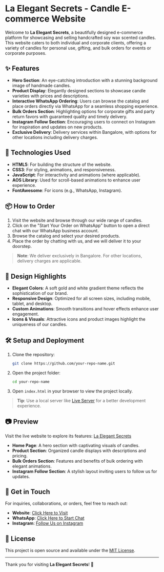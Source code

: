 
# La Elegant Secrets - Candle E-commerce Website

Welcome to **La Elegant Secrets**, a beautifully designed e-commerce platform for showcasing and selling handcrafted soy wax scented candles. This website caters to both individual and corporate clients, offering a variety of candles for personal use, gifting, and bulk orders for events or corporate purposes.

## ✨ Features

- **Hero Section**: An eye-catching introduction with a stunning background image of handmade candles.
- **Product Display**: Elegantly designed sections to showcase candle varieties with prices and descriptions.
- **Interactive WhatsApp Ordering**: Users can browse the catalog and place orders directly via WhatsApp for a seamless shopping experience.
- **Bulk Orders Section**: Highlighting options for corporate gifts and party return favors with guaranteed quality and timely delivery.
- **Instagram Follow Section**: Encouraging users to connect on Instagram for inspiration and updates on new products.
- **Exclusive Delivery**: Delivery services within Bangalore, with options for other locations including delivery charges.

## 🚀 Technologies Used

- **HTML5**: For building the structure of the website.
- **CSS3**: For styling, animations, and responsiveness.
- **JavaScript**: For interactivity and animations (where applicable).
- **AOS Library**: Used for scroll-based animations to enhance user experience.
- **FontAwesome**: For icons (e.g., WhatsApp, Instagram).

## 📦 How to Order

1. Visit the website and browse through our wide range of candles.
2. Click on the "Start Your Order on WhatsApp" button to open a direct chat with our WhatsApp business account.
3. Browse the catalog and select your desired products.
4. Place the order by chatting with us, and we will deliver it to your doorstep.

> **Note**: We deliver exclusively in Bangalore. For other locations, delivery charges are applicable.

## 🎨 Design Highlights

- **Elegant Colors**: A soft gold and white gradient theme reflects the sophistication of our brand.
- **Responsive Design**: Optimized for all screen sizes, including mobile, tablet, and desktop.
- **Custom Animations**: Smooth transitions and hover effects enhance user engagement.
- **Icons & Visuals**: Attractive icons and product images highlight the uniqueness of our candles.

## 🛠️ Setup and Deployment

1. Clone the repository:
   ```bash
   git clone https://github.com/your-repo-name.git
   ```
2. Open the project folder:
   ```bash
   cd your-repo-name
   ```
3. Open `index.html` in your browser to view the project locally.

> **Tip**: Use a local server like [Live Server](https://marketplace.visualstudio.com/items?itemName=ritwickdey.LiveServer) for a better development experience.

## 📷 Preview

Visit the live website to explore its features: [La Elegant Secrets](https://la-elegant-secrets.vercel.app)

- **Home Page**: A hero section with captivating visuals of candles.
- **Product Section**: Organized candle displays with descriptions and pricing.
- **Bulk Orders Section**: Features and benefits of bulk ordering with elegant animations.
- **Instagram Follow Section**: A stylish layout inviting users to follow us for updates.

## 🌟 Get in Touch

For inquiries, collaborations, or orders, feel free to reach out:
- **Website**: [Click Here to Visit](https://la-elegant-secrets.vercel.app)
- **WhatsApp**: [Click Here to Start Chat](https://wa.me/c/918861583369)
- **Instagram**: [Follow Us on Instagram](https://www.instagram.com/la_elegant_secrets/profilecard/?igsh=MTA0Z2trdGF6Zm4xcg==)

## 📜 License

This project is open source and available under the [MIT License](https://opensource.org/licenses/MIT).

---

Thank you for visiting **La Elegant Secrets**! 🌸

